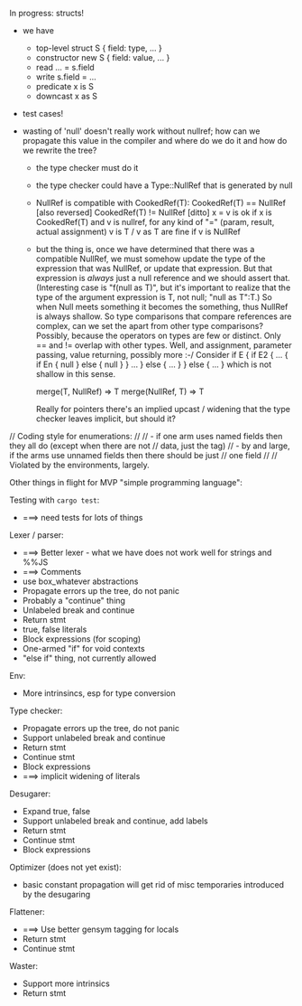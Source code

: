 In progress: structs!

 - we have
    - top-level    struct S { field: type, ... }
    - constructor  new S { field: value, ... }
    - read         ... = s.field
    - write        s.field = ...
    - predicate    x is S
    - downcast     x as S

 - test cases!

 - wasting of 'null' doesn't really work without nullref; how can we
   propagate this value in the compiler and where do we do it and
   how do we rewrite the tree?
     - the type checker must do it
     - the type checker could have a Type::NullRef that is generated by null
     - NullRef is compatible with CookedRef(T):
        CookedRef(T) == NullRef [also reversed]
        CookedRef(T) != NullRef [ditto]
	x = v is ok if x is CookedRef(T) and v is nullref, for
	  any kind of "=" (param, result, actual assignment)
	v is T / v as T are fine if v is NullRef
     - but the thing is, once we have determined that there was
       a compatible NullRef, we must somehow update the type of
       the expression that was NullRef, or update that expression.
       But that expression is *always* just a null reference and
       we should assert that.  (Interesting case is "f(null as T)",
       but it's important to realize that the type of the argument
       expression is T, not null; "null as T":T.)  So when Null
       meets something it becomes the something, thus NullRef is
       always shallow.  So type comparisons that
       compare references are complex, can we set the apart from
       other type comparisons?  Possibly, because the operators
       on types are few or distinct.  Only == and != overlap with
       other types.  Well, and assignment, parameter passing,
       value returning, possibly more :-/  Consider if E { if E2 { ... { if En { null } else { null } } ... } else { ... } } else { ... }
       which is not shallow in this sense.

       merge(T, NullRef) => T
       merge(NullRef, T) => T

       Really for pointers there's an implied upcast / widening that
       the type checker leaves implicit, but should it?


// Coding style for enumerations:
//
// - if one arm uses named fields then they all do (except when there are not
//   data, just the tag)
// - by and large, if the arms use unnamed fields then there should be just
//   one field
//
// Violated by the environments, largely.

Other things in flight for MVP "simple programming language":

Testing with `cargo test`:

  - ===> need tests for lots of things

Lexer / parser:

  - ===> Better lexer - what we have does not work well for strings and %%JS
  - ===> Comments
  - use box_whatever abstractions
  - Propagate errors up the tree, do not panic
  - Probably a "continue" thing
  - Unlabeled break and continue
  - Return stmt
  - true, false literals
  - Block expressions (for scoping)
  - One-armed "if" for void contexts
  - "else if" thing, not currently allowed

Env:

  - More intrinsincs, esp for type conversion

Type checker:

  - Propagate errors up the tree, do not panic
  - Support unlabeled break and continue
  - Return stmt
  - Continue stmt
  - Block expressions
  - ===> implicit widening of literals

Desugarer:

  - Expand true, false
  - Support unlabeled break and continue, add labels
  - Return stmt
  - Continue stmt
  - Block expressions

Optimizer (does not yet exist):

 - basic constant propagation will get rid of misc temporaries introduced by the
   desugaring

Flattener:

  - ===> Use better gensym tagging for locals
  - Return stmt
  - Continue stmt

Waster:

  - Support more intrinsics
  - Return stmt
